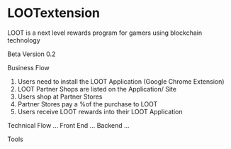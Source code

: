 # LOOTextension
LOOT is a next level rewards program for gamers using blockchain technology

Beta Version 0.2

Business Flow
1. Users need to install the LOOT Application (Google Chrome Extension)
2. LOOT Partner Shops are listed on the Application/ Site
3. Users shop at Partner Stores
4. Partner Stores pay a %of the purchase to LOOT
5. Users receive LOOT rewards into their LOOT Application

Technical Flow
...
Front End
...
Backend
...


Tools
